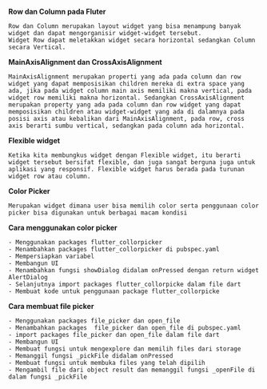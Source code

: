 **Row dan Column pada Fluter**

    Row dan Column merupakan layout widget yang bisa menampung banyak widget dan dapat mengorganisir widget-widget tersebut.
    Widget Row dapat meletakkan widget secara horizontal sedangkan Column secara Vertical.

**MainAxisAlignment dan CrossAxisAlignment**

    MainAxisAlignment merupakan properti yang ada pada column dan row widget yang dapat memposisikan children mereka di extra space yang ada, jika pada widget column main axis memiliki makna vertical, pada widget row memiliki makna horizontal. Sedangkan CrossAxisAlignment merupakan property yang ada pada column dan row widget yang dapat memposisikan children atau widget-widget yang ada di dalamnya pada posisi axis atau kebalikan dari MainAxisAlignment, pada row, cross axis berarti sumbu vertical, sedangkan pada column ada horizontal.

**Flexible widget**

    Ketika kita membungkus widget dengan Flexible widget, itu berarti widget tersebut bersifat flexible, dan juga sangat berguna juga untuk aplikasi yang responsif. Flexible widget harus berada pada turunan widget row atau column.

**Color Picker**

    Merupakan widget dimana user bisa memilih color serta penggunaan color picker bisa digunakan untuk berbagai macam kondisi 


**Cara menggunakan color picker**

    - Menggunakan packages flutter_collorpicker
    - Menambahkan packages flutter_collorpicker di pubspec.yaml
    - Mempersiapkan variabel 
    - Membangun UI
    - Menambahkan fungsi showDialog didalam onPressed dengan return widget AlertDialog
    - Selanjutnya import packages flutter_collorpicke dalam file dart
    - Membuat kode untuk penggunaan package flutter_collorpicke


**Cara membuat file picker**

    - Menggunakan packages file_picker dan open_file
    - Menambahkan packages  file_picker dan open_file di pubspec.yaml
    - import packages file_picker dan open_file dalam file dart
    - Membangun UI
    - Membuat fungsi untuk mengexplore dan memilih files dari storage 
    - Memanggil fungsi _pickFile didalam onPressed
    - Membuat fungsi untuk membuka files yang telah dipilih 
    - Mengambil file dari object result dan memanggil fungsi _openFile di dalam fungsi _pickFile
